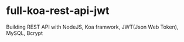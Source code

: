 # full-koa-rest-api-jwt
Building REST API with NodeJS, Koa framwork, JWT(Json Web Token), MySQL, Bcrypt
